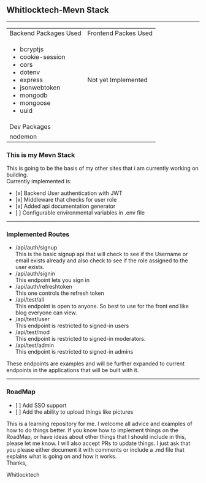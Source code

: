 ## Whitlocktech-Mevn Stack

---

<table><tbody><tr><td>Backend Packages Used</td><td>Frontend Packes Used</td></tr><tr><td><ul><li>bcryptjs</li><li>cookie-session</li><li>cors</li><li>dotenv</li><li>express</li><li>jsonwebtoken</li><li>mongodb</li><li>mongoose</li><li>uuid</li></ul></td><td>Not yet Implemented</td></tr><tr><td>Dev Packages</td><td>&nbsp;</td></tr><tr><td>nodemon</td><td>&nbsp;</td></tr></tbody></table>

### This is my Mevn Stack

This is going to be the basis of my other sites that i am currently working on building.  
Currently implemented is:

*    [x]  Backend User authentication with JWT
*    [x]  Middleware that checks for user role
*    [x]  Added api documentation generator
*    [ ]  Configurable environmental variables in .env file

---

### Implemented Routes

*   /api/auth/signup  
    This is the basic signup api that will check to see if the Username or email exists already and also check to see if the role assigned to the user exists.
*   /api/auth/signin  
    This endpoint lets you sign in
*   /api/auth/refreshtoken  
    This one controls the refresh token
*   /api/test/all  
    This endpoint is open to anyone. So best to use for the front end like blog everyone can view.
*   /api/test/user  
    This endpoint is restricted to signed-in users
*   /api/test/mod  
    This endpoint is restricted to signed-in moderators.
*   /api/test/admin  
    This endpoint is restricted to signed-in admins

These endpoints are examples and will be further expanded to current endpoints in the applications that will be built with it.

---

### RoadMap

*    [ ]  Add SSO support
*    [ ]  Add the ability to upload things like pictures

This is a learning repository for me. I welcome all advice and examples of how to do things better. If you know how to implement things on the RoadMap, or have ideas about other things that I should include in this, please let me know. I will also accept PRs to update things. I just ask that you please either document it with comments or include a .md file that explains what is going on and how it works.  
Thanks,

Whitlocktech